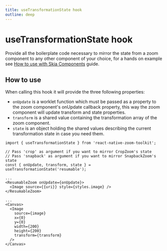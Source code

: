 ```yaml
---
title: useTransformationState hook
outline: deep
---
```


# useTransformationState hook

Provide all the boilerplate code necessary to mirror the state from a zoom component to any other component of
your choice, for a hands on example see [How to use with Skia Components](../guides/skia) guide.

## How to use

When calling this hook it will provide the three following properties:

- `onUpdate` is a worklet function which must be passed as a property to the zoom component's onUpdate
  callback property, this way the zoom component will update transform and state properties.
- `transform` is a shared value containing the transformation array of the zoom component.
- `state` is an object holding the shared values describing the current transformation state in case
  you need them.

```tsx{8,20}
import { useTransformationState } from 'react-native-zoom-toolkit';

// Pass 'crop' as argument if you want to mirror CropZoom's state
// Pass 'snapback' as argument if you want to mirror SnapbackZoom's state
const { onUpdate, transform, state } = useTransformationState('resumable');

...
<ResumableZoom onUpdate={onUpdate}>
  <Image source={{uri}} style={styles.image} />
</ResumableZoom>

...
<Canvas>
  <Image
    source={image}
    x={0}
    y={0}
    width={200}
    height={200}
    transform={transform}
  />
</Canvas>
```
